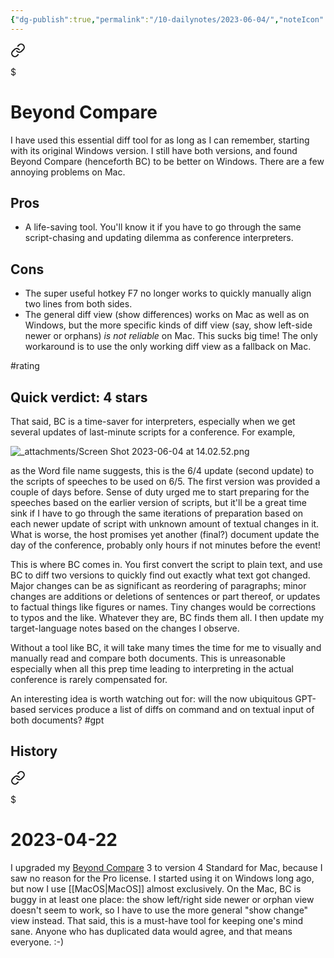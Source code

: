 ```yaml
---
{"dg-publish":true,"permalink":"/10-dailynotes/2023-06-04/","noteIcon":"2","created":"","updated":""}
---
```




<div class="transclusion internal-embed is-loaded"><a class="markdown-embed-link" href="/beyond-compare/" aria-label="Open link"><svg xmlns="http://www.w3.org/2000/svg" width="24" height="24" viewBox="0 0 24 24" fill="none" stroke="currentColor" stroke-width="2" stroke-linecap="round" stroke-linejoin="round" class="svg-icon lucide-link"><path d="M10 13a5 5 0 0 0 7.54.54l3-3a5 5 0 0 0-7.07-7.07l-1.72 1.71"></path><path d="M14 11a5 5 0 0 0-7.54-.54l-3 3a5 5 0 0 0 7.07 7.07l1.71-1.71"></path></svg></a><div class="markdown-embed">

$<div class="markdown-embed-title">

# Beyond Compare

</div>



I have used this essential diff tool for as long as I can remember, starting with its original Windows version. I still have both versions, and found Beyond Compare (henceforth BC) to be better on Windows. There are a few annoying problems on Mac.

## Pros

- A life-saving tool. You'll know it if you have to go through the same script-chasing and updating dilemma as conference interpreters.

## Cons

- The super useful hotkey F7 no longer works to quickly manually align two lines from both sides.
- The general diff view (show differences) works on Mac as well as on Windows, but the more specific kinds of diff view (say, show left-side newer or orphans) *is not reliable* on Mac. This sucks big time! The only workaround is to use the only working diff view as a fallback on Mac.

#rating 
## Quick verdict: 4 stars

That said, BC is a time-saver for interpreters, especially when we get several updates of last-minute scripts for a conference. For example,

![_attachments/Screen Shot 2023-06-04 at 14.02.52.png](/img/user/_attachments/Screen%20Shot%202023-06-04%20at%2014.02.52.png)

as the Word file name suggests, this is the 6/4 update (second update) to the scripts of speeches to be used on 6/5. The first version was provided a couple of days before. Sense of duty urged me to start preparing for the speeches based on the earlier version of scripts, but it'll be a great time sink if I have to go through the same iterations of preparation based on each newer update of script with unknown amount of textual changes in it. What is worse, the host promises yet another (final?) document update the day of the conference, probably only hours if not minutes before the event!

This is where BC comes in. You first convert the script to plain text, and use BC to diff two versions to quickly find out exactly what text got changed. Major changes can be as significant as reordering of paragraphs; minor changes are additions or deletions of sentences or part thereof, or updates to factual things like figures or names. Tiny changes would be corrections to typos and the like. Whatever they are, BC finds them all. I then update my target-language notes based on the changes I observe.

Without a tool like BC, it will take many times the time for me to visually and manually read and compare both documents. This is unreasonable especially when all this prep time leading to interpreting in the actual conference is rarely compensated for.

An interesting idea is worth watching out for: will the now ubiquitous GPT-based services produce a list of diffs on command and on textual input of both documents? #gpt 

## History

<div class="transclusion internal-embed is-loaded"><a class="markdown-embed-link" href="/10-dailynotes/2023-04-22/#24da19" aria-label="Open link"><svg xmlns="http://www.w3.org/2000/svg" width="24" height="24" viewBox="0 0 24 24" fill="none" stroke="currentColor" stroke-width="2" stroke-linecap="round" stroke-linejoin="round" class="svg-icon lucide-link"><path d="M10 13a5 5 0 0 0 7.54.54l3-3a5 5 0 0 0-7.07-7.07l-1.72 1.71"></path><path d="M14 11a5 5 0 0 0-7.54-.54l-3 3a5 5 0 0 0 7.07 7.07l1.71-1.71"></path></svg></a><div class="markdown-embed">

$<div class="markdown-embed-title">

# 2023-04-22

</div>


I upgraded my [Beyond Compare](https://www.scootersoftware.com/index.php) 3 to version 4 Standard for Mac, because I saw no reason for the Pro license. I started using it on Windows long ago, but now I use [[MacOS\|MacOS]] almost exclusively. On the Mac, BC is buggy in at least one place: the show left/right side newer or orphan view doesn't seem to work, so I have to use the more general "show change" view instead. That said, this is a must-have tool for keeping one's mind sane. Anyone who has duplicated data would agree, and that means everyone. :-) 

</div></div>



</div></div>

